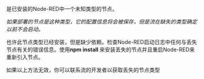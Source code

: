 是已安装的Node-RED中一个未知类型的节点。

_如果部署的节点是这种类型，它的配置信息将会被保存，但是流在缺失的类型确定以前不会启动。_

也许此节点类型已经安装，但是缺少依赖。检查Node-RED启动日志中任何与丢失节点有关的错误信息。使用**npm install <module>** 来安装丢失的节点并且重启Node-RED来重新引入节点。

如果以上方法无效，你可以联系流的开发者以获取丢失的节点类型